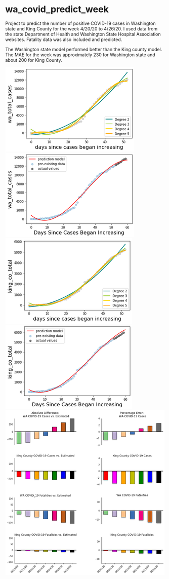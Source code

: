 # wa_covid_predict_week
Project to predict the number of positive COVID-19 cases in Washington state and King County for the week 4/20/20 to 4/26/20. I used
data from the state Department of Health and Washington State Hospital Association websites. Fatality data was also included and 
predicted. 

The Washington state model performed better than the King county model. The MAE for the week was approximately 230 for Washington state
and about 200 for King County. 

![](https://github.com/kenp8842/wa_covid_predict_week/blob/master/wa_covid_polynomial_fit.png)
![](https://github.com/kenp8842/wa_covid_predict_week/blob/master/wa_covid_results.png)
![](https://github.com/kenp8842/wa_covid_predict_week/blob/master/kingco_covid_poly_fit.png)
![](https://github.com/kenp8842/wa_covid_predict_week/blob/master/kingco_covid_results.png)
![](https://github.com/kenp8842/wa_covid_predict_week/blob/master/covid_results_graphs.png)
